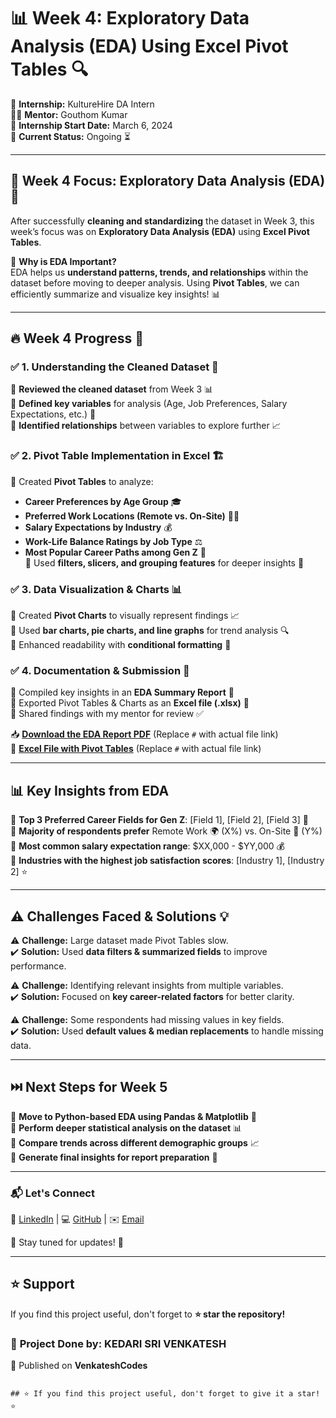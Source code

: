 # 📊 Week 4: Exploratory Data Analysis (EDA) Using Excel Pivot Tables 🔍  

🚀 **Internship:** KultureHire DA Intern  
👨‍🏫 **Mentor:** Gouthom Kumar  
📅 **Internship Start Date:** March 6, 2024  
📍 **Current Status:** Ongoing ⏳  

---

## 📢 Week 4 Focus: Exploratory Data Analysis (EDA) 🎯  

After successfully **cleaning and standardizing** the dataset in Week 3, this week’s focus was on **Exploratory Data Analysis (EDA)** using **Excel Pivot Tables**.  

📌 **Why is EDA Important?**  
EDA helps us **understand patterns, trends, and relationships** within the dataset before moving to deeper analysis. Using **Pivot Tables**, we can efficiently summarize and visualize key insights! 📊  

---

## 🔥 Week 4 Progress 🚀  

### ✅ **1. Understanding the Cleaned Dataset** 📂  
🔹 **Reviewed the cleaned dataset** from Week 3 📊  
🔹 **Defined key variables** for analysis (Age, Job Preferences, Salary Expectations, etc.) 🔎  
🔹 **Identified relationships** between variables to explore further 📈  

### ✅ **2. Pivot Table Implementation in Excel** 🏗️  
🔸 Created **Pivot Tables** to analyze:  
   - **Career Preferences by Age Group** 🎓  
   - **Preferred Work Locations (Remote vs. On-Site)** 🏡🏢  
   - **Salary Expectations by Industry** 💰  
   - **Work-Life Balance Ratings by Job Type** ⚖️  
   - **Most Popular Career Paths among Gen Z** 🚀  
🔸 Used **filters, slicers, and grouping features** for deeper insights 🎯  

### ✅ **3. Data Visualization & Charts** 📊  
🔹 Created **Pivot Charts** to visually represent findings 📈  
🔹 Used **bar charts, pie charts, and line graphs** for trend analysis 🔍  
🔹 Enhanced readability with **conditional formatting** 🎨  

### ✅ **4. Documentation & Submission** 📑  
🔸 Compiled key insights in an **EDA Summary Report** 📝  
🔸 Exported Pivot Tables & Charts as an **Excel file (.xlsx)** 📂  
🔸 Shared findings with my mentor for review ✅  

📥 **[Download the EDA Report PDF](#)** (Replace `#` with actual file link)  
📑 **[Excel File with Pivot Tables](#)** (Replace `#` with actual file link)  

---

## 📊 Key Insights from EDA  

🔹 **Top 3 Preferred Career Fields for Gen Z**: [Field 1], [Field 2], [Field 3] 🎯  
🔹 **Majority of respondents prefer** Remote Work 🌍 (X%) vs. On-Site 🏢 (Y%)  
🔹 **Most common salary expectation range**: $XX,000 - $YY,000 💰  
🔹 **Industries with the highest job satisfaction scores**: [Industry 1], [Industry 2] ⭐  

---

## ⚠️ Challenges Faced & Solutions 💡  

⚠️ **Challenge:** Large dataset made Pivot Tables slow.  
✔️ **Solution:** Used **data filters & summarized fields** to improve performance.  

⚠️ **Challenge:** Identifying relevant insights from multiple variables.  
✔️ **Solution:** Focused on **key career-related factors** for better clarity.  

⚠️ **Challenge:** Some respondents had missing values in key fields.  
✔️ **Solution:** Used **default values & median replacements** to handle missing data.  

---

## ⏭️ Next Steps for Week 5  

🚀 **Move to Python-based EDA using Pandas & Matplotlib** 🐍  
🚀 **Perform deeper statistical analysis on the dataset** 📊  
🚀 **Compare trends across different demographic groups** 📈  
🚀 **Generate final insights for report preparation** 📝  

---

### 📬 Let's Connect  

💼 [LinkedIn](https://www.linkedin.com/in/kedari-sri-venkatesh-359056347) | 💻 [GitHub](https://github.com/venkateshcodes) | ✉️ [Email](srivenkatesh6.k@gmail.com)  

🔔 Stay tuned for updates! 🌟  

---

## ⭐ Support  
If you find this project useful, don't forget to **⭐ star the repository!**  

### 📌 **Project Done by:** **KEDARI SRI VENKATESH**  
📢 Published on **VenkateshCodes**  
```

## ⭐ If you find this project useful, don't forget to give it a star! ⭐
